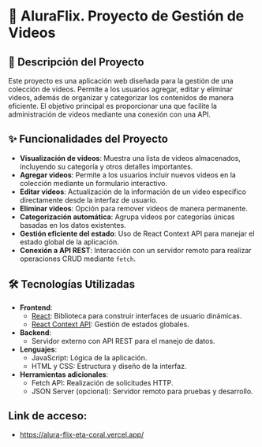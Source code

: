 # 🎥 AluraFlix. Proyecto de Gestión de Videos

## 📖 Descripción del Proyecto
Este proyecto es una aplicación web diseñada para la gestión de una colección de videos. Permite a los usuarios agregar, editar y eliminar videos, además de organizar y categorizar los contenidos de manera eficiente. El objetivo principal es proporcionar una que facilite la administración de videos mediante una conexión con una API.

## ✨ Funcionalidades del Proyecto
- **Visualización de videos**: Muestra una lista de videos almacenados, incluyendo su categoría y otros detalles importantes.
- **Agregar videos**: Permite a los usuarios incluir nuevos videos en la colección mediante un formulario interactivo.
- **Editar videos**: Actualización de la información de un video específico directamente desde la interfaz de usuario.
- **Eliminar videos**: Opción para remover videos de manera permanente.
- **Categorización automática**: Agrupa videos por categorías únicas basadas en los datos existentes.
- **Gestión eficiente del estado**: Uso de React Context API para manejar el estado global de la aplicación.
- **Conexión a API REST**: Interacción con un servidor remoto para realizar operaciones CRUD mediante `fetch`.

## 🛠️ Tecnologías Utilizadas
- **Frontend**:  
  - [React](https://reactjs.org/): Biblioteca para construir interfaces de usuario dinámicas.
  - [React Context API](https://reactjs.org/docs/context.html): Gestión de estados globales.
- **Backend**:  
  - Servidor externo con API REST para el manejo de datos.
- **Lenguajes**:  
  - JavaScript: Lógica de la aplicación.
  - HTML y CSS: Estructura y diseño de la interfaz.
- **Herramientas adicionales**:  
  - Fetch API: Realización de solicitudes HTTP.
  - JSON Server (opcional): Servidor remoto para pruebas y desarrollo.

## Link de acceso:
- https://alura-flix-eta-coral.vercel.app/
